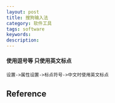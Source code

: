 ```yaml
---
layout: post
title: 搜狗输入法
category: 软件工具
tags: software
keywords: 
description: 
---
```


#### 使用逗号等 只使用英文标点

`设置->属性设置->标点符号->中文时使用英文标点`

## Reference

